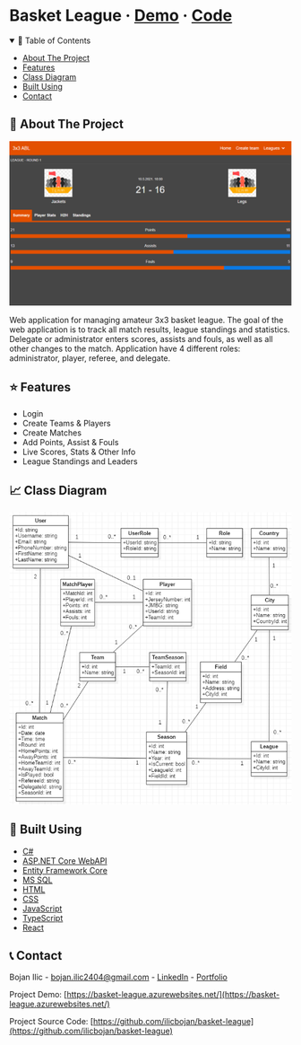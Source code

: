 # Basket League · [Demo](https://basket-league.azurewebsites.net/) · [Code](https://github.com/ilicbojan/basket-league)

<!-- TABLE OF CONTENTS -->
<details open="open">
  <summary>📝 Table of Contents</summary>
  <ul>
    <li><a href="#about">About The Project</a></li>
    <li><a href="#features">Features</a></li>
    <li><a href="#diagram">Class Diagram</a></li>
    <li><a href="#built">Built Using</a></li>
    <li><a href="#contact">Contact</a></li>
  </ul>
</details>

<!-- ABOUT THE PROJECT -->

## 🧐 About The Project <a name="about"></a>

![Demo Image](src/web-ui/public/images/demo.png/?raw=true 'Demo Image')

Web application for managing amateur 3x3 basket league. The goal of the web application is to track all match results, league standings and statistics. Delegate or administrator enters scores, assists and fouls, as well as all other changes to the match. Application have 4 different roles: administrator, player, referee, and delegate.

## ⭐️ Features <a name="features"></a>

- Login
- Create Teams & Players
- Create Matches
- Add Points, Assist & Fouls
- Live Scores, Stats & Other Info
- League Standings and Leaders

## 📈 Class Diagram <a name="diagram"></a>

![Demo Image](src/web-ui/public/images/diagram.png/?raw=true 'Demo Image')

## 🔨 Built Using <a name="#built"></a>

- [C#](https://docs.microsoft.com/en-us/dotnet/csharp/)
- [ASP.NET Core WebAPI](https://docs.microsoft.com/en-us/aspnet/core/web-api/?view=aspnetcore-5.0)
- [Entity Framework Core](https://docs.microsoft.com/en-us/ef/)
- [MS SQL](https://www.microsoft.com/en-us/sql-server/sql-server-2019)
- [HTML](https://www.w3schools.com/html/)
- [CSS](https://www.w3schools.com/css/default.asp)
- [JavaScript](https://developer.mozilla.org/en-US/docs/Web/JavaScript)
- [TypeScript](https://www.typescriptlang.org/)
- [React](https://reactjs.org/)

<!-- CONTACT -->

## 📞 Contact <a name="contact"></a>

Bojan Ilic - bojan.ilic2404@gmail.com - [LinkedIn](https://www.linkedin.com/in/ilic-bojan/) - [Portfolio](https://ilicbojan.com)

Project Demo: [https://basket-league.azurewebsites.net/](https://basket-league.azurewebsites.net/)

Project Source Code: [https://github.com/ilicbojan/basket-league](https://github.com/ilicbojan/basket-league)
